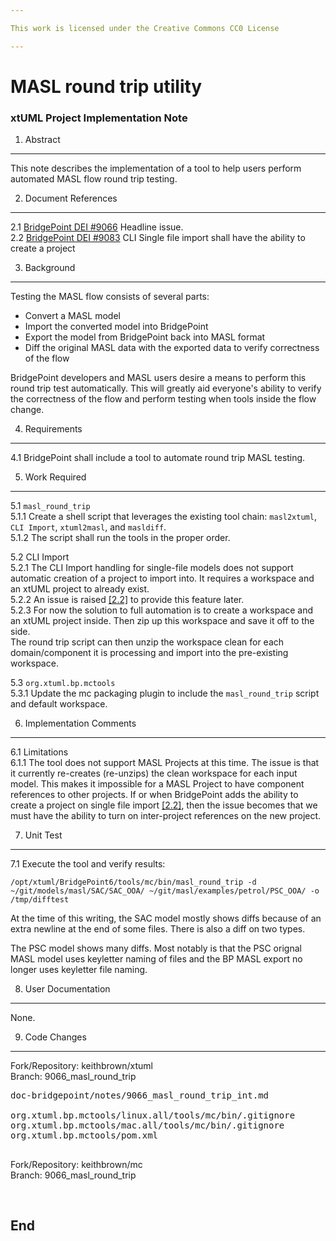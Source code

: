 ```yaml
---

This work is licensed under the Creative Commons CC0 License

---
```


# MASL round trip utility
### xtUML Project Implementation Note


1. Abstract
-----------
This note describes the implementation of a tool to help users perform automated
MASL flow round trip testing.   

2. Document References
----------------------
<a id="2.1"></a>2.1 [BridgePoint DEI #9066](https://support.onefact.net/issues/9066) Headline issue.    
<a id="2.2"></a>2.2 [BridgePoint DEI #9083](https://support.onefact.net/issues/9083) CLI Single file import shall have the ability to create a project     

3. Background
-------------
Testing the MASL flow consists of several parts:  
* Convert a MASL model
* Import the converted model into BridgePoint
* Export the model from BridgePoint back into MASL format
* Diff the original MASL data with the exported data to verify correctness of the flow  
  
BridgePoint developers and MASL users desire a means to perform this round trip
test automatically.  This will greatly aid everyone's ability to verify the 
correctness of the flow and perform testing when tools inside the flow change.   
 
4. Requirements
---------------
4.1  BridgePoint shall include a tool to automate round trip MASL testing.  

5. Work Required
----------------
5.1  ```masl_round_trip```  
5.1.1  Create a shell script that leverages the existing tool chain: ```masl2xtuml```, 
  ```CLI Import```, ```xtuml2masl```, and ```masldiff```.   
5.1.2  The script shall run the tools in the proper order.   

5.2  CLI Import   
5.2.1  The CLI Import handling for single-file models does not support automatic
  creation of a project to import into.  It requires a workspace and an xtUML 
  project to already exist.  
5.2.2  An issue is raised [[2.2]](#2.2) to provide this feature later.  
5.2.3  For now the solution to full automation is to create a workspace and an
  xtUML project inside.  Then zip up this workspace and save it off to the side.   
  The round trip script can then unzip the workspace clean for each domain/component
  it is processing and import into the pre-existing workspace.   

5.3  ```org.xtuml.bp.mctools```   
5.3.1  Update the mc packaging plugin to include the ```masl_round_trip``` script
  and default workspace.   
   
6. Implementation Comments
--------------------------
6.1  Limitations  
6.1.1  The tool does not support MASL Projects at this time.  The issue is that
  it currently re-creates (re-unzips) the clean workspace for each input model. This 
  makes it impossible for a MASL Project to have component references to other 
  projects.  If or when BridgePoint adds the ability to create a project on single 
  file import [[2.2]](#2.2), then the issue becomes that we must have the ability 
  to turn on inter-project references on the new project.   
  
7. Unit Test
------------
7.1 Execute the tool and verify results:  
```
/opt/xtuml/BridgePoint6/tools/mc/bin/masl_round_trip -d ~/git/models/masl/SAC/SAC_OOA/ ~/git/masl/examples/petrol/PSC_OOA/ -o /tmp/difftest
```  
At the time of this writing, the SAC model mostly shows diffs because of an extra
newline at the end of some files.  There is also a diff on two types.   

The PSC model shows many diffs.  Most notably is that the PSC orignal MASL model
uses keyletter naming of files and the BP MASL export no longer uses keyletter
file naming.   

8. User Documentation
---------------------
None.   

9. Code Changes
---------------
Fork/Repository: keithbrown/xtuml   
Branch: 9066_masl_round_trip   

<pre>
doc-bridgepoint/notes/9066_masl_round_trip_int.md

org.xtuml.bp.mctools/linux.all/tools/mc/bin/.gitignore
org.xtuml.bp.mctools/mac.all/tools/mc/bin/.gitignore
org.xtuml.bp.mctools/pom.xml

</pre>

Fork/Repository: keithbrown/mc   
Branch: 9066_masl_round_trip   

<pre>

</pre>

End
---


